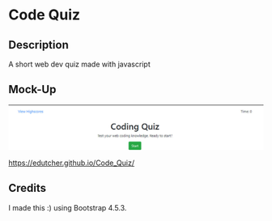 # Code Quiz

## Description
A short web dev quiz made with javascript

## Mock-Up

![Code Quiz image](./assets/codeQuiz.jpg)

https://edutcher.github.io/Code_Quiz/

## Credits

I made this :) using Bootstrap 4.5.3.